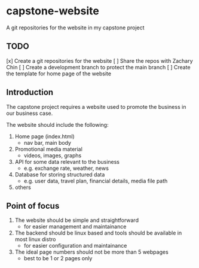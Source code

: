 # capstone-website
A git repositories for the website in my capstone project

## TODO
[x] Create a git repositories for the website
[ ] Share the repos with Zachary Chin
[ ] Create a development branch to protect the main branch
[ ] Create the template for home page of the website

## Introduction

The capstone project requires a website used to promote the business in our business case.

The website should include the following:
1. Home page (index.html)
    - nav bar, main body
2. Promotional media material
    - videos, images, graphs
3. API for some data relevant to the business
    - e.g. exchange rate, weather, news
4. Database for storing structured data
    - e.g. user data, travel plan, financial details, media file path
5. others

## Point of focus
1. The website should be simple and straightforward
    - for easier management and maintainance
2. The backend should be linux based and tools should be available in most linux distro
    - for easier configuration and maintainance
3. The ideal page numbers should not be more than 5 webpages
    - best to be 1 or 2 pages only
